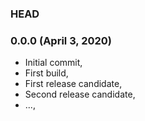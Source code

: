 ### HEAD

### 0.0.0 (April 3, 2020)

  * Initial commit,
  * First build,
  * First release candidate,
  * Second release candidate,
  * ...,
